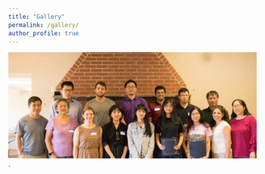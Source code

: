 ```yaml
---
title: "Gallery"
permalink: /gallery/
author_profile: true
---
```


![Awardees at UConn Picnic-2020](/images/award_uconn_stat2019.jpg "Awardees at UConn Picnic-2020").
